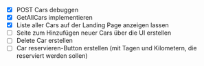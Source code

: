 
- [x] POST Cars debuggen
- [x] GetAllCars implementieren
- [x] Liste aller Cars auf der Landing Page anzeigen lassen
- [ ] Seite zum Hinzufügen neuer Cars über die UI erstellen
- [ ] Delete Car erstellen
- [ ] Car reservieren-Button erstellen (mit Tagen und Kilometern, die reserviert werden sollen)

